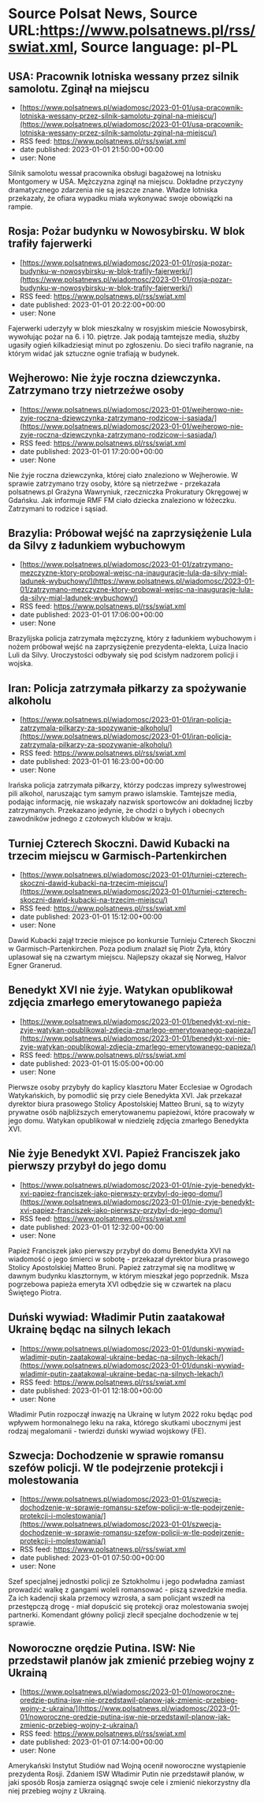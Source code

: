 # Source Polsat News, Source URL:https://www.polsatnews.pl/rss/swiat.xml, Source language: pl-PL

## USA: Pracownik lotniska wessany przez silnik samolotu. Zginął na miejscu
 - [https://www.polsatnews.pl/wiadomosc/2023-01-01/usa-pracownik-lotniska-wessany-przez-silnik-samolotu-zginal-na-miejscu/](https://www.polsatnews.pl/wiadomosc/2023-01-01/usa-pracownik-lotniska-wessany-przez-silnik-samolotu-zginal-na-miejscu/)
 - RSS feed: https://www.polsatnews.pl/rss/swiat.xml
 - date published: 2023-01-01 21:50:00+00:00
 - user: None

Silnik samolotu wessał pracownika obsługi bagażowej na lotnisku Montgomery w USA. Mężczyzna zginął na miejscu. Dokładne przyczyny dramatycznego zdarzenia nie są jeszcze znane. Władze lotniska przekazały, że ofiara wypadku miała wykonywać swoje obowiązki na rampie.

## Rosja: Pożar budynku w Nowosybirsku. W blok trafiły fajerwerki
 - [https://www.polsatnews.pl/wiadomosc/2023-01-01/rosja-pozar-budynku-w-nowosybirsku-w-blok-trafily-fajerwerki/](https://www.polsatnews.pl/wiadomosc/2023-01-01/rosja-pozar-budynku-w-nowosybirsku-w-blok-trafily-fajerwerki/)
 - RSS feed: https://www.polsatnews.pl/rss/swiat.xml
 - date published: 2023-01-01 20:22:00+00:00
 - user: None

Fajerwerki uderzyły w blok mieszkalny w rosyjskim mieście Nowosybirsk, wywołując pożar na 6. i 10. piętrze. Jak podają tamtejsze media, służby ugasiły ogień kilkadziesiąt minut po zgłoszeniu. Do sieci trafiło nagranie, na którym widać jak sztuczne ognie trafiają w budynek.

## Wejherowo: Nie żyje roczna dziewczynka. Zatrzymano trzy nietrzeźwe osoby
 - [https://www.polsatnews.pl/wiadomosc/2023-01-01/wejherowo-nie-zyje-roczna-dziewczynka-zatrzymano-rodzicow-i-sasiada/](https://www.polsatnews.pl/wiadomosc/2023-01-01/wejherowo-nie-zyje-roczna-dziewczynka-zatrzymano-rodzicow-i-sasiada/)
 - RSS feed: https://www.polsatnews.pl/rss/swiat.xml
 - date published: 2023-01-01 17:20:00+00:00
 - user: None

Nie żyje roczna dziewczynka, której ciało znaleziono w Wejherowie. W sprawie zatrzymano trzy osoby, które są nietrzeźwe - przekazała polsatnews.pl Grażyna Wawryniuk, rzeczniczka Prokuratury Okręgowej w Gdańsku. Jak informuje RMF FM ciało dziecka znaleziono w łóżeczku. Zatrzymani to rodzice i sąsiad.

## Brazylia: Próbował wejść na zaprzysiężenie Lula da Silvy z ładunkiem wybuchowym
 - [https://www.polsatnews.pl/wiadomosc/2023-01-01/zatrzymano-mezczyzne-ktory-probowal-wejsc-na-inauguracje-lula-da-silvy-mial-ladunek-wybuchowy/](https://www.polsatnews.pl/wiadomosc/2023-01-01/zatrzymano-mezczyzne-ktory-probowal-wejsc-na-inauguracje-lula-da-silvy-mial-ladunek-wybuchowy/)
 - RSS feed: https://www.polsatnews.pl/rss/swiat.xml
 - date published: 2023-01-01 17:06:00+00:00
 - user: None

Brazylijska policja zatrzymała mężczyznę, który z ładunkiem wybuchowym i nożem próbował wejść na zaprzysiężenie prezydenta-elekta, Luiza Inacio Luli da Silvy. Uroczystości odbywały się pod ścisłym nadzorem policji i wojska.

## Iran: Policja zatrzymała piłkarzy za spożywanie alkoholu
 - [https://www.polsatnews.pl/wiadomosc/2023-01-01/iran-policja-zatrzymala-pilkarzy-za-spozywanie-alkoholu/](https://www.polsatnews.pl/wiadomosc/2023-01-01/iran-policja-zatrzymala-pilkarzy-za-spozywanie-alkoholu/)
 - RSS feed: https://www.polsatnews.pl/rss/swiat.xml
 - date published: 2023-01-01 16:23:00+00:00
 - user: None

Irańska policja zatrzymała piłkarzy, którzy podczas imprezy sylwestrowej pili alkohol, naruszając tym samym prawo islamskie. Tamtejsze media, podając informację, nie wskazały nazwisk sportowców ani dokładnej liczby zatrzymanych. Przekazano jedynie, że chodzi o byłych i obecnych zawodników jednego z czołowych klubów w kraju.

## Turniej Czterech Skoczni. Dawid Kubacki na trzecim miejscu w Garmisch-Partenkirchen
 - [https://www.polsatnews.pl/wiadomosc/2023-01-01/turniej-czterech-skoczni-dawid-kubacki-na-trzecim-miejscu/](https://www.polsatnews.pl/wiadomosc/2023-01-01/turniej-czterech-skoczni-dawid-kubacki-na-trzecim-miejscu/)
 - RSS feed: https://www.polsatnews.pl/rss/swiat.xml
 - date published: 2023-01-01 15:12:00+00:00
 - user: None

Dawid Kubacki zajął trzecie miejsce po konkursie Turnieju Czterech Skoczni w Garmisch-Partenkirchen. Poza podium znalazł się Piotr Żyła, który uplasował się na czwartym miejscu. Najlepszy okazał się Norweg, Halvor Egner Granerud.

## Benedykt XVI nie żyje. Watykan opublikował zdjęcia zmarłego emerytowanego papieża
 - [https://www.polsatnews.pl/wiadomosc/2023-01-01/benedykt-xvi-nie-zyje-watykan-opublikowal-zdjecia-zmarlego-emerytowanego-papieza/](https://www.polsatnews.pl/wiadomosc/2023-01-01/benedykt-xvi-nie-zyje-watykan-opublikowal-zdjecia-zmarlego-emerytowanego-papieza/)
 - RSS feed: https://www.polsatnews.pl/rss/swiat.xml
 - date published: 2023-01-01 15:05:00+00:00
 - user: None

Pierwsze osoby przybyły do kaplicy klasztoru Mater Ecclesiae w Ogrodach Watykańskich, by pomodlić się przy ciele Benedykta XVI. Jak przekazał dyrektor biura prasowego Stolicy Apostolskiej Matteo Bruni, są to wizyty prywatne osób najbliższych emerytowanemu papieżowi, które pracowały w jego domu. Watykan opublikował w niedzielę zdjęcia zmarłego Benedykta XVI.

## Nie żyje Benedykt XVI. Papież Franciszek jako pierwszy przybył do jego domu
 - [https://www.polsatnews.pl/wiadomosc/2023-01-01/nie-zyje-benedykt-xvi-papiez-franciszek-jako-pierwszy-przybyl-do-jego-domu/](https://www.polsatnews.pl/wiadomosc/2023-01-01/nie-zyje-benedykt-xvi-papiez-franciszek-jako-pierwszy-przybyl-do-jego-domu/)
 - RSS feed: https://www.polsatnews.pl/rss/swiat.xml
 - date published: 2023-01-01 12:32:00+00:00
 - user: None

Papież Franciszek jako pierwszy przybył do domu Benedykta XVI na wiadomość o jego śmierci w sobotę - przekazał dyrektor biura prasowego Stolicy Apostolskiej Matteo Bruni. Papież zatrzymał się na modlitwę w dawnym budynku klasztornym, w którym mieszkał jego poprzednik. Msza pogrzebowa papieża emeryta XVI odbędzie się w czwartek na placu Świętego Piotra.

## Duński wywiad: Władimir Putin zaatakował Ukrainę będąc na silnych lekach
 - [https://www.polsatnews.pl/wiadomosc/2023-01-01/dunski-wywiad-wladimir-putin-zaatakowal-ukraine-bedac-na-silnych-lekach/](https://www.polsatnews.pl/wiadomosc/2023-01-01/dunski-wywiad-wladimir-putin-zaatakowal-ukraine-bedac-na-silnych-lekach/)
 - RSS feed: https://www.polsatnews.pl/rss/swiat.xml
 - date published: 2023-01-01 12:18:00+00:00
 - user: None

Władimir Putin rozpoczął inwazję na Ukrainę w lutym 2022 roku będąc pod wpływem hormonalnego leku na raka, którego skutkami ubocznymi jest rodzaj megalomanii - twierdzi duński wywiad wojskowy (FE).

## Szwecja: Dochodzenie w sprawie romansu szefów policji. W tle podejrzenie protekcji i molestowania
 - [https://www.polsatnews.pl/wiadomosc/2023-01-01/szwecja-dochodzenie-w-sprawie-romansu-szefow-policji-w-tle-podejrzenie-protekcji-i-molestowania/](https://www.polsatnews.pl/wiadomosc/2023-01-01/szwecja-dochodzenie-w-sprawie-romansu-szefow-policji-w-tle-podejrzenie-protekcji-i-molestowania/)
 - RSS feed: https://www.polsatnews.pl/rss/swiat.xml
 - date published: 2023-01-01 07:50:00+00:00
 - user: None

Szef specjalnej jednostki policji ze Sztokholmu i jego podwładna zamiast prowadzić walkę z gangami woleli romansować - piszą szwedzkie media. Za ich kadencji skala przemocy wzrosła, a sam policjant wszedł na przestępczą drogę - miał dopuścić się protekcji oraz molestowania swojej partnerki. Komendant główny policji zlecił specjalne dochodzenie w tej sprawie.

## Noworoczne orędzie Putina. ISW: Nie przedstawił planów jak zmienić przebieg wojny z Ukrainą
 - [https://www.polsatnews.pl/wiadomosc/2023-01-01/noworoczne-oredzie-putina-isw-nie-przedstawil-planow-jak-zmienic-przebieg-wojny-z-ukraina/](https://www.polsatnews.pl/wiadomosc/2023-01-01/noworoczne-oredzie-putina-isw-nie-przedstawil-planow-jak-zmienic-przebieg-wojny-z-ukraina/)
 - RSS feed: https://www.polsatnews.pl/rss/swiat.xml
 - date published: 2023-01-01 07:14:00+00:00
 - user: None

Amerykański Instytut Studiów nad Wojną ocenił noworoczne wystąpienie prezydenta Rosji. Zdaniem ISW Władimir Putin nie przedstawił planów, w jaki sposób Rosja zamierza osiągnąć swoje cele i zmienić niekorzystny dla niej przebieg wojny z Ukrainą.
